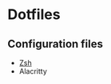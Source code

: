 # Dotfiles
## Configuration files
- [Zsh](https://github.com/hxst1/Dotfiles/tree/master/zshrc)
- Alacritty

